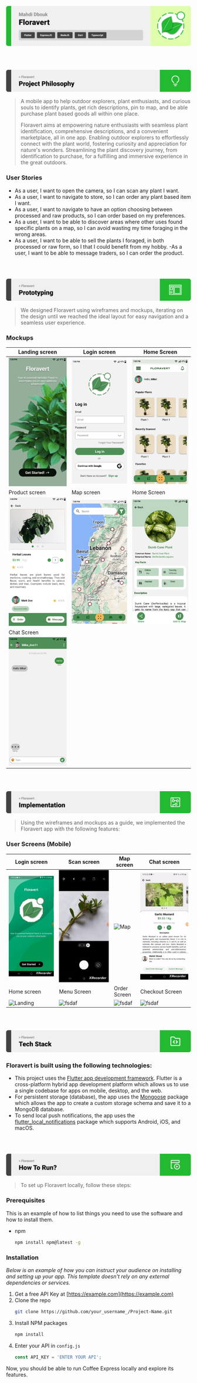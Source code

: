 <img src="./readme/title1.svg"/>

<br><br>

<!-- project philosophy -->
<img src="./readme/title2.svg"/>

> A mobile app to help outdoor explorers, plant enthusiasts, and curious souls to identify plants, get rich descriptions, pin to map, and be able purchase plant based goods all within one place.
>
> Floravert aims at empowering nature enthusiasts with seamless plant identification, comprehensive descriptions, and a convenient marketplace, all in one app.
Enabling outdoor explorers to effortlessly connect with the plant world, fostering curiosity and appreciation for nature's wonders.
Streamlining the plant discovery journey, from identification to purchase, for a fulfilling and immersive experience in the great outdoors.

### User Stories
- As a user, I want to open the camera, so I can scan any plant I want.
- As a user, I want to navigate to store, so I can order any plant based item I want.
- As a user, I want to navigate to have an option choosing between processed and raw products, so I can order based on my preferences.
- As a user, I want to be able to discover areas where other uses found specific plants on a map, so I can avoid wasting my time foraging in the wrong areas.
- As a user, I want to be able to sell the plants I foraged, in both processed or raw form, so I that I could benefit from my hobby.
-As a user, I want to be able to message traders, so I can order the product.

<br><br>

<!-- Prototyping -->
<img src="./readme/title3.svg"/>

> We designed Floravert using wireframes and mockups, iterating on the design until we reached the ideal layout for easy navigation and a seamless user experience.


### Mockups
| Landing screen  | Login screen  | Home Screen |
| ---| ---| ---|
| ![Landing](./readme/demo/landing.png) | ![Login](./readme/demo/Login.png) | ![Home](./readme/demo/home.png) |
| Product screen  | Map screen  | Home Screen |
| ![Product](./readme/demo/product.png) | ![Map](./readme/demo/map.png) | ![Scan](./readme/demo/scan.png) |
| Chat Screen |
| ![Chat](./readme/demo/chat.png) |

<br><br>

<!-- Implementation -->
<img src="./readme/title4.svg"/>

> Using the wireframes and mockups as a guide, we implemented the Floravert app with the following features:

### User Screens (Mobile)
| Login screen  | Scan screen | Map screen | Chat screen |
| ---| ---| ---| ---|
| ![Login](./readme/login.gif) | ![Scan](./readme/scan.gif) | ![Map](./readme/map.gif) | ![Chat](./readme/product.gif) |
| Home screen  | Menu Screen | Order Screen | Checkout Screen |
| ![Landing](https://placehold.co/900x1600) | ![fsdaf](https://placehold.co/900x1600) | ![fsdaf](https://placehold.co/900x1600) | ![fsdaf](https://placehold.co/900x1600) |


<br><br>

<!-- Tech stack -->
<img src="./readme/title5.svg"/>

###  Floravert is built using the following technologies:

- This project uses the [Flutter app development framework](https://flutter.dev/). Flutter is a cross-platform hybrid app development platform which allows us to use a single codebase for apps on mobile, desktop, and the web.
- For persistent storage (database), the app uses the [Mongoose](https://mongoosejs.com/) package which allows the app to create a custom storage schema and save it to a MongoDB database.
- To send local push notifications, the app uses the [flutter_local_notifications](https://pub.dev/packages/flutter_local_notifications) package which supports Android, iOS, and macOS.

<br><br>

<!-- How to run -->
<img src="./readme/title6.svg"/>

> To set up Floravert locally, follow these steps:

### Prerequisites

This is an example of how to list things you need to use the software and how to install them.
* npm
  ```sh
  npm install npm@latest -g
  ```

### Installation

_Below is an example of how you can instruct your audience on installing and setting up your app. This template doesn't rely on any external dependencies or services._

1. Get a free API Key at [https://example.com](https://example.com)
2. Clone the repo
   ```sh
   git clone https://github.com/your_username_/Project-Name.git
   ```
3. Install NPM packages
   ```sh
   npm install
   ```
4. Enter your API in `config.js`
   ```js
   const API_KEY = 'ENTER YOUR API';
   ```

Now, you should be able to run Coffee Express locally and explore its features.